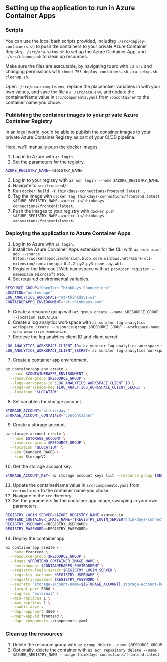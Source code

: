 ## Setting up the application to run in Azure Container Apps
### Scripts
You can use the local bash scripts provided, including `./src/deploy-containers.sh` to push the containers to your private Azure Container Registry, `./src/aca-setup.sh` to set up the Azure Container App, and `./src/cleanup.sh` to clean up resources.

Make sure the files are executable, by navigating to src with `cd src` and changing permissions with `chmod 755 deploy-containers.sh aca-setup.sh cleanup.sh`.

Open `./src/aca.example.env`, replace the placeholder variables in with your own values, and save the file as `./src/aca.env`, and update the containerName value in `src/components.yaml` from `concontainer` to the container name you chose.

### Publishing the container images to your private Azure Container Registry
In an ideal world, you'd be able to publish the container images to your private Azure Container Registry as part of your CI/CD pipeline.

Here, we'll manually push the docker images.
1. Log in to Azure with `az login`.
2. Set the parameters for the registry.
```bash
AZURE_REGISTRY_NAME=<REGISTRY_NAME>
```
3. Log in to your registry with `az acr login --name $AZURE_REGISTRY_NAME`.
4. Navigate to `src/frontend/`.
5. Run `docker build -t thinkdays-connections/frontend:latest .`,
6. Tag the image with `docker tag thinkdays-connections/frontend:latest $AZURE_REGISTRY_NAME.azurecr.io/thinkdays-connections/frontend:latest`.
7. Push the images to your registry with `docker push $AZURE_REGISTRY_NAME.azurecr.io/thinkdays-connections/frontend:latest`.

### Deploying the application to Azure Container Apps
1. Log in to Azure with `az login`.
2. Install the Azure Container Apps extension for the CLI with `az extension add --source https://workerappscliextension.blob.core.windows.net/azure-cli-extension/containerapp-0.2.2-py2.py3-none-any.whl`.
3. Register the Microsoft.Web namespace with `az provider register --namespace Microsoft.Web`.
4. Set required environmental variables.
```bash
RESOURCE_GROUP="OpenTech_ThinkDays_Connections"
LOCATION="westeurope"
LOG_ANALYTICS_WORKSPACE="ot-thinkdays-ws"
CONTAINERAPPS_ENVIRONMENT="ot-thinkdays-env"
```
5. Create a resource group with `az group create --name $RESOURCE_GROUP --location $LOCATION`.
6. Create a log analytics workspace with `az monitor log-analytics workspace create --resource-group $RESOURCE_GROUP --workspace-name $LOG_ANALYTICS_WORKSPACE`.
7. Retrieve the log analytics client ID and client secret.
```bash
LOG_ANALYTICS_WORKSPACE_CLIENT_ID=`az monitor log-analytics workspace show --query customerId -g $RESOURCE_GROUP -n $LOG_ANALYTICS_WORKSPACE -o tsv | tr -d '[:space:]'`
LOG_ANALYTICS_WORKSPACE_CLIENT_SECRET=`az monitor log-analytics workspace get-shared-keys --query primarySharedKey -g $RESOURCE_GROUP -n $LOG_ANALYTICS_WORKSPACE -o tsv | tr -d '[:space:]'`
```
7. Create a container app environment.
```bash
az containerapp env create \
  --name $CONTAINERAPPS_ENVIRONMENT \
  --resource-group $RESOURCE_GROUP \
  --logs-workspace-id $LOG_ANALYTICS_WORKSPACE_CLIENT_ID \
  --logs-workspace-key $LOG_ANALYTICS_WORKSPACE_CLIENT_SECRET \
  --location "$LOCATION" 
```
8. Set variables for storage account.
```bash
STORAGE_ACCOUNT="otthinkdays"
STORAGE_ACCOUNT_CONTAINER="concontainer"
```
9. Create a storage account.
```bash
az storage account create \
  --name $STORAGE_ACCOUNT \
  --resource-group $RESOURCE_GROUP \
  --location "$LOCATION" \
  --sku Standard_RAGRS \
  --kind StorageV2
```
10. Get the storage account key.
```bash
STORAGE_ACCOUNT_KEY=`az storage account keys list --resource-group $RESOURCE_GROUP --account-name $STORAGE_ACCOUNT --query '[0].value' --out tsv`
```
11. Update the containerName value in `src/components.yaml` from `concontainer` to the container name you chose.
12. Navigate to the `src` directory.
13. Set the parameters for the container app image, swapping in your own parameters.
```bash
REGISTRY_LOGIN_SERVER=$AZURE_REGISTRY_NAME.azurecr.io
FRONTEND_CONTAINER_IMAGE_NAME="$REGISTRY_LOGIN_SERVER/thinkdays-connections/frontend:latest"
REGISTRY_USERNAME=<REGISTRY_USERNAME>
REGISTRY_PASSWORD=<REGISTRY_PASSWORD> 
```
14. Deploy the container app.
```bash
az containerapp create \
  --name frontend \
  --resource-group $RESOURCE_GROUP \
  --image $FRONTEND_CONTAINER_IMAGE_NAME \
  --environment $CONTAINERAPPS_ENVIRONMENT \
  --registry-login-server $REGISTRY_LOGIN_SERVER \
  --registry-username $REGISTRY_USERNAME \
  --registry-password $REGISTRY_PASSWORD \
  --secrets "storage-account-name=${STORAGE_ACCOUNT},storage-account-key=${STORAGE_ACCOUNT_KEY}" \
  --target-port 5000 \
  --ingress 'external' \
  --min-replicas 1 \
  --max-replicas 1 \
  --enable-dapr \
  --dapr-app-port 3500 \
  --dapr-app-id frontend \
  --dapr-components ./components.yaml
```
### Clean up the resources
1. Delete the resource group with `az group delete --name $RESOURCE_GROUP`
2. Optionally, delete the container with `az acr repository delete --name $AZURE_REGISTRY_NAME --image thinkdays-connections/frontend:latest`
